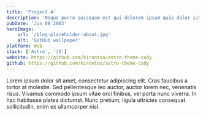 ```yaml
---
title: 'Project 4'
description: 'Neque porro quisquam est qui dolorem ipsum quia dolor sit amet, consectetur, adipisci'
pubDate: 'Jun 08 2003'
heroImage:
    url: '/blog-placeholder-about.jpg'
    alt: 'GitHub wallpaper'
platform: Web
stack: ['Astro', 'JS']
website: https://github.com/kirontoo/astro-theme-cody
github: https://github.com/kirontoo/astro-theme-cody
---
```


Lorem ipsum dolor sit amet, consectetur adipiscing elit. Cras faucibus a tortor at molestie. Sed pellentesque leo auctor, auctor lorem nec, venenatis risus. Vivamus commodo ipsum vitae orci finibus, vel porta nunc viverra. In hac habitasse platea dictumst. Nunc pretium, ligula ultricies consequat sollicitudin, enim ex ullamcorper nisl.
